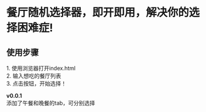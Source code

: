 <h1>餐厅随机选择器，即开即用，解决你的选择困难症!</h1>
<h2>使用步骤</h2>
1. 使用浏览器打开index.html<br>
2. 输入想吃的餐厅列表<br>
3. 点击按钮，开始选择！<br>

<b>v0.0.1</b><br>
添加了午餐和晚餐的tab，可分别选择<br>